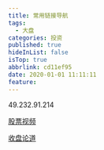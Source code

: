 ```yaml
---
title: 常用链接导航
tags:
  - 大盘
categories: 投资
published: true
hideInList: false
isTop: true
abbrlink: cd11ef95
date: 2020-01-01 11:11:11
feature:
---
```


49.232.91.214

[股票视频](https://st.h5.xiaoe-tech.com/st/7C8rehSBL '股票视频')

[收盘论道](https://space.bilibili.com/1182156162/ '收盘论道')

<!-- more -->
